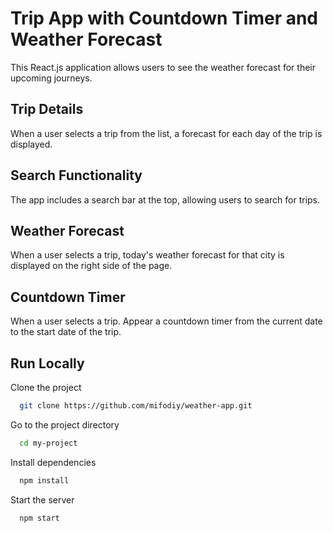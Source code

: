 
# Trip App with Countdown Timer and Weather Forecast

This React.js application allows users to see the weather forecast for their upcoming journeys. 

## Trip Details
When a user selects a trip from the list, a forecast for each day of the trip is displayed.

## Search Functionality
The app includes a search bar at the top, allowing users to search for trips.

## Weather Forecast
When a user selects a trip, today's weather forecast for that city is displayed on the right side of the page.

## Countdown Timer
When a user selects a trip. Appear a countdown timer from the current date to the start date of the trip.



## Run Locally

Clone the project

```bash
  git clone https://github.com/mifodiy/weather-app.git
```

Go to the project directory

```bash
  cd my-project
```

Install dependencies

```bash
  npm install
```

Start the server

```bash
  npm start
```



